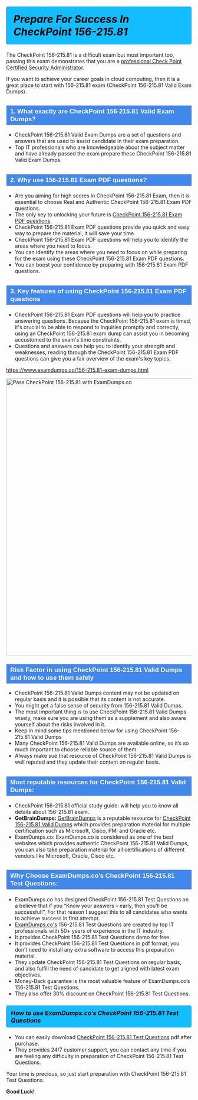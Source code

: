 <h1>                <strong><span style="display: block; color: #000000; background: #14BDFF; border: 0.5px solid #AED6F1; border-left: 3px solid #3498DB; padding: .6em; border-radius: 6px;">                     <em>Prepare For Success In CheckPoint 156-215.81</em>                </span></strong>            </h1>                                    <p>The CheckPoint 156-215.81 is a difficult exam but most important too, passing this exam demonstrates that you are a <a href="https://www.examdumps.co/ccsa-exam-dumps.html">professional Check Point Certified Security Administrator</a>.</p>                        <p>If you want to achieve your career goals in cloud computing, then it is a great place to start with 156-215.81 exam (CheckPoint 156-215.81 <span class="exam_variation">Valid Exam Dumps</span>).</p>                        <h2 style="background: #4287ec; border: 1px solid #cccccc; padding: 5px 10px;">                <span style="color: #ffffff;">                    <span style="font-size: 11pt;">                        <span style="line-height: normal;">                            <span style="font-family: Calibri,sans-serif;">                                <strong>                                    <span style="font-size: 13.0pt;">1. What exactly are CheckPoint 156-215.81 <span class="exam_variation">Valid Exam Dumps</span>?</span>                                </strong>                            </span>                        </span>                    </span>                </span>            </h2>                        <ul>                <li>CheckPoint 156-215.81 <span class="exam_variation">Valid Exam Dumps</span> are a set of questions and answers that are used to assist candidate in their exam preparation.</li>                <li>Top IT professionals who are knowledgeable about the subject matter and have already passed the exam prepare these CheckPoint 156-215.81 <span class="exam_variation">Valid Exam Dumps</span>.</li>            </ul>                        <h2 style="background: #4287ec; border: 1px solid #cccccc; padding: 5px 10px;">                <span style="color: #ffffff;">                    <span style="font-size: 11pt;">                        <span style="line-height: normal;">                            <span style="font-family: Calibri,sans-serif;">                                <strong>                                    <span style="font-size: 13.0pt;">2. Why use 156-215.81 <span class="exam_variation2">Exam PDF questions</span>?</span>                                </strong>                            </span>                        </span>                    </span>                </span>            </h2>                        <ul>                <li>Are you aiming for high scores in CheckPoint 156-215.81 Exam, then it is essential to choose Real and Authentic CheckPoint 156-215.81 <span class="exam_variation2">Exam PDF questions</span>. </li>                <li>The only key to unlocking your future is <a href="https://www.examdumps.co/156-215.81-exam-dumps.html">CheckPoint 156-215.81 <span class="exam_variation2">Exam PDF questions</span></a>.</li>                <li>CheckPoint 156-215.81 <span class="exam_variation2">Exam PDF questions</span> provide you quick and easy way to prepare the material, it will save your time. </li>                <li>CheckPoint 156-215.81 <span class="exam_variation2">Exam PDF questions</span> will help you to identify the areas where you need to focus.</li>                <li>You can identify the areas where you need to focus on while preparing for the exam using these CheckPoint 156-215.81 <span class="exam_variation2">Exam PDF questions</span>.</li>                <li>You can boost your confidence by preparing with 156-215.81 <span class="exam_variation2">Exam PDF questions</span>.</li>            </ul>                        <h2 style="background: #4287ec; border: 1px solid #cccccc; padding: 5px 10px;">                <span style="color: #ffffff;">                    <span style="font-size: 11pt;">                        <span style="line-height: normal;">                            <span style="font-family: Calibri,sans-serif;">                                <strong>                                    <span style="font-size: 13.0pt;">3. Key features of using CheckPoint 156-215.81 <span class="exam_variation2">Exam PDF questions</span></span>                                </strong>                            </span>                        </span>                    </span>                </span>            </h2>                        <ul>                <li>CheckPoint 156-215.81 <span class="exam_variation2">Exam PDF questions</span> will help you to practice answering questions. Because the CheckPoint 156-215.81 exam is timed, it's crucial to be able to                 respond to inquiries promptly and correctly, using an CheckPoint 156-215.81 exam dump                 can assist you in becoming accustomed to the exam's time constraints.</li>                <li>Questions and answers can help you to identify your strength and weaknesses, reading through the CheckPoint 156-215.81 <span class="exam_variation2">Exam PDF questions</span>                 can give you a fair overview of the exam's key topics.</li>            </ul>                        <p><a href="https://www.examdumps.co/156-215.81-exam-dumps.html">https://www.examdumps.co/156-215.81-exam-dumps.html</a></p>                        <p><a href="https://www.examdumps.co/"><img src="https://www.examdumps.co//images/banners/big-sale-20-percent-discount-offer-examdumps.jpg" class="postImage" alt="Pass CheckPoint 156-215.81 with ExamDumps.co" width="750"></a></p>                                        <h3 style="background: #4287ec; border: 1px solid #cccccc; padding: 5px 10px;">                <span style="color: #ffffff;">                    <span style="font-size: 11pt;">                        <span style="line-height: normal;">                            <span style="font-family: Calibri,sans-serif;">                                <strong>                                    <span style="font-size: 13.0pt;">Risk Factor in using CheckPoint 156-215.81 <span class="exam_variation3">Valid Dumps</span> and how to use them safely</span>                                </strong>                            </span>                        </span>                    </span>                </span>            </h3>                        <ul>                <li>CheckPoint 156-215.81 <span class="exam_variation3">Valid Dumps</span> content may not be updated on regular basis and it is possible that its content is not accurate.</li>                <li>You might get a false sense of security from 156-215.81 <span class="exam_variation3">Valid Dumps</span>.</li>                <li>The most important thing is to use CheckPoint 156-215.81 <span class="exam_variation3">Valid Dumps</span> wisely, make sure you are using them as a supplement and also aware yourself about the risks involved in it.</li>                <li>Keep in mind some tips mentioned below for using CheckPoint 156-215.81 <span class="exam_variation3">Valid Dumps</span></li>                <li>Many CheckPoint 156-215.81 <span class="exam_variation3">Valid Dumps</span> are available online, so it’s so much important to choose reliable source of them.</li>                <li>Always make sue that resource of CheckPoint 156-215.81 <span class="exam_variation3">Valid Dumps</span> is well reputed and they update their content on regular basis.</li>            </ul>                                    <h2 style="background: #4287ec; border: 1px solid #cccccc; padding: 5px 10px;">                <span style="color: #ffffff;">                    <span style="font-size: 11pt;">                        <span style="line-height: normal;">                            <span style="font-family: Calibri,sans-serif;">                                <strong>                                    <span style="font-size: 13.0pt;">Most reputable resources for CheckPoint 156-215.81 <span class="exam_variation3">Valid Dumps</span>:</span>                                </strong>                            </span>                        </span>                    </span>                </span>            </h2>                        <ul>                <li>CheckPoint 156-215.81 official study guide: will help you to know all details about 156-215.81 exam.</li>                <li><strong>GetBrainDumps: </strong> <a href="https://www.getbraindumps.com/">GetBrainDumps</a> is a reputable resource for <a href="https://www.examdumps.co/checkpoint-exam-dumps.html">CheckPoint 156-215.81 <span class="exam_variation3">Valid Dumps</span></a> which provides preparation material for                 multiple certification such as Microsoft, Cisco, PMI and Oracle etc.</li>                <li>ExamDumps.co: ExamDumps.co is considered as one of the best websites which provides authentic CheckPoint 156-215.81 <span class="exam_variation3">Valid Dumps</span>, you can also                 take preparation material for all certifications of different vendors like Microsoft, Oracle, Cisco etc.</li>            </ul>                        <h2 style="background: #4287ec; border: 1px solid #cccccc; padding: 5px 10px;">                <span style="color: #ffffff;">                    <span style="font-size: 11pt;">                        <span style="line-height: normal;">                            <span style="font-family: Calibri,sans-serif;">                                <strong>                                    <span style="font-size: 13.0pt;">Why Choose ExamDumps.co’s CheckPoint 156-215.81 <span class="exam_variation4">Test Questions</span>:</span>                                </strong>                            </span>                        </span>                    </span>                </span>            </h2>                        <ul>                <li>ExamDumps.co has designed CheckPoint 156-215.81 <span class="exam_variation4">Test Questions</span> on a believe that if you “Know your answers – early, then you’ll be successful!”, For that reason I suggest this to all candidates who wants to achieve success in first attempt.</li>                <li><a href="https://www.examdumps.co/">ExamDumps.co's</a> 156-215.81 <span class="exam_variation4">Test Questions</span> are created by top IT professionals with 50+ years of experience in the IT industry.</li>                <li>It provides CheckPoint 156-215.81 <span class="exam_variation4">Test Questions</span> demo for free. </li>                <li>It provides CheckPoint 156-215.81 <span class="exam_variation4">Test Questions</span> in pdf format; you don’t need to install any extra software to access this preparation material.</li>                <li>They update CheckPoint 156-215.81 <span class="exam_variation4">Test Questions</span> on regular basis, and also fulfill the need of candidate to get aligned with latest exam objectives.</li>                <li>Money-Back guarantee is the most valuable feature of ExamDumps.co’s 156-215.81 <span class="exam_variation4">Test Questions</span>. </li>                <li>They also offer 30% discount on CheckPoint 156-215.81 <span class="exam_variation4">Test Questions</span>.</li>            </ul>                        <h3>                <strong>                    <span style="display: block; color: #000000; background: #14BDFF; border: 0.5px solid #AED6F1; border-left: 3px solid #3498DB; padding: .6em; border-radius: 6px;">                        <em>How to use ExamDumps.co’s CheckPoint 156-215.81 <span class="exam_variation4">Test Questions</span></em>                    </span>                </strong>            </h3>                        <ul>                <li>You can easily download <a href="https://www.examdumps.co/156-215.81-exam-dumps.html">CheckPoint 156-215.81 <span class="exam_variation4">Test Questions</span></a> pdf after purchase.</li>                <li>They provides 24/7 customer support, you can contact any time if you are feeling any difficulty in preparation of CheckPoint 156-215.81 <span class="exam_variation4">Test Questions</span>.</li>            </ul>                        <p>Your time is precious, so just start preparation with CheckPoint 156-215.81 <span class="exam_variation4">Test Questions</span>. </p>            <p><strong>Good Luck!</strong></p>        
